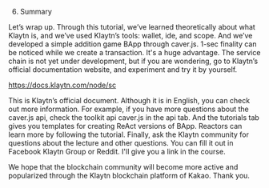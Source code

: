 6. Summary

Let’s wrap up. Through this tutorial, we’ve learned theoretically about what Klaytn is, and we’ve used Klaytn’s tools: wallet, ide, and scope. And we’ve developed a simple addition game BApp through caver.js. 1-sec finality can be noticed while we create a transaction. It's a huge advantage. The service chain is not yet under development, but if you are wondering, go to Klaytn’s official documentation website, and experiment and try it by yourself.

https://docs.klaytn.com/node/sc

This is Klaytn’s official document. Although it is in English, you can check out more information. For example, if you have more questions about the caver.js api, check the toolkit api caver.js in the api tab. And the tutorials tab gives you templates for creating ReAct versions of BApp. Reactors can learn more by following the tutorial. Finally, ask the Klaytn community for questions about the lecture and other questions. You can fill it out in Facebook Klaytn Group or Reddit. I'll give you a link in the course.

We hope that the blockchain community will become more active and popularized through the Klaytn blockchain platform of Kakao. Thank you.
